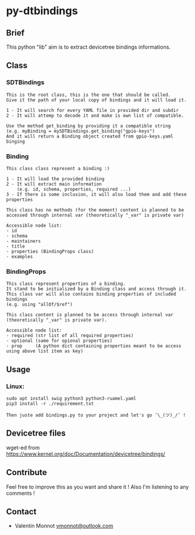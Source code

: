 # py-dtbindings
 
## Brief
  This python "lib" aim is to extract devicetree bindings informations.

## Class
  ### SDTBindings
    This is the root class, this is the one that should be called.
    Give it the path of your local copy of bindings and it will load it.
    
    1 - It will search for every YAML file in provided dir and subdir
    2 - It will attemp to decode it and make is own list of compatible.
    
    Use the method get_binding by providing it a compatible string
    (e.g. myBinding = mySDTBindings.get_binding("gpio-keys")
    And it will return a Binding object created from gpio-keys.yaml binging
    
  ### Binding
    This class class represent a binding :)
    
    1 - It will load the provided binding
    2 - It will extract main information
        (e.g. id, schema, properties, required ...)
    3 - If there is some inclusion, it will also load them and add these properties
    
    This class has no methods (for the moment) content is planned to be accessed through internal var (theoretically "_var" is private var)
    
    Accessible node list:
    - id
    - schema
    - maintainers
    - title
    - properties (BindingProps class)
    - examples
    
  ### BindingProps
    This class represent properties of a binding.
    It stand to be initialized by a Binding class and access through it.
    This class var will also contains binding properties of included bindings
    (e.g. using "allOf/$ref")
    
    This class content is planned to be access through internal var (theoretically "_var" is private var).
    
    Accessible node list:
    - required (str list of all required properties)
    - optional (same for opional properties)
    - prop     (A python dict containing properties meant to be access using above list item as key)
    
## Usage
  ### Linux:
  
    sudo apt install swig python3 python3-ruamel.yaml
    pip3 install -r ./requirement.txt
    
    Then juste add bindings.py to your project and let's go ¯\_(ツ)_/¯ !

## Devicetree files
wget-ed from https://www.kernel.org/doc/Documentation/devicetree/bindings/

## Contribute
  Feel free to improve this as you want and share it !
  Also I'm listening to any comments !
  
## Contact
  - Valentin Monnot <vmonnot@outlook.com> 
